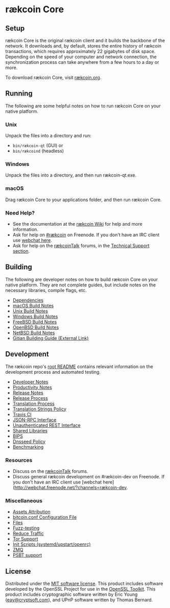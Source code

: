 rӕkcoin Core
=============

Setup
---------------------
rӕkcoin Core is the original rӕkcoin client and it builds the backbone of the network. It downloads and, by default, stores the entire history of rӕkcoin transactions, which requires approximately 22 gigabytes of disk space. Depending on the speed of your computer and network connection, the synchronization process can take anywhere from a few hours to a day or more.

To download rӕkcoin Core, visit [rӕkcoin.org](https://rӕkcoin.org/).

Running
---------------------
The following are some helpful notes on how to run rӕkcoin Core on your native platform.

### Unix

Unpack the files into a directory and run:

- `bin/rӕkcoin-qt` (GUI) or
- `bin/rӕkcoind` (headless)

### Windows

Unpack the files into a directory, and then run rӕkcoin-qt.exe.

### macOS

Drag rӕkcoin Core to your applications folder, and then run rӕkcoin Core.

### Need Help?

* See the documentation at the [rӕkcoin Wiki](https://rӕkcoin.info/)
for help and more information.
* Ask for help on [#rӕkcoin](http://webchat.freenode.net?channels=rӕkcoin) on Freenode. If you don't have an IRC client use [webchat here](http://webchat.freenode.net?channels=rӕkcoin).
* Ask for help on the [rӕkcoinTalk](https://rӕkcointalk.io/) forums, in the [Technical Support section](https://rӕkcointalk.io/c/technical-support).

Building
---------------------
The following are developer notes on how to build rӕkcoin Core on your native platform. They are not complete guides, but include notes on the necessary libraries, compile flags, etc.

- [Dependencies](dependencies.md)
- [macOS Build Notes](build-osx.md)
- [Unix Build Notes](build-unix.md)
- [Windows Build Notes](build-windows.md)
- [FreeBSD Build Notes](build-freebsd.md)
- [OpenBSD Build Notes](build-openbsd.md)
- [NetBSD Build Notes](build-netbsd.md)
- [Gitian Building Guide (External Link)](https://github.com/bitcoin-core/docs/blob/master/gitian-building.md)

Development
---------------------
The rӕkcoin repo's [root README](/README.md) contains relevant information on the development process and automated testing.

- [Developer Notes](developer-notes.md)
- [Productivity Notes](productivity.md)
- [Release Notes](release-notes.md)
- [Release Process](release-process.md)
- [Translation Process](translation_process.md)
- [Translation Strings Policy](translation_strings_policy.md)
- [Travis CI](travis-ci.md)
- [JSON-RPC Interface](JSON-RPC-interface.md)
- [Unauthenticated REST Interface](REST-interface.md)
- [Shared Libraries](shared-libraries.md)
- [BIPS](bips.md)
- [Dnsseed Policy](dnsseed-policy.md)
- [Benchmarking](benchmarking.md)

### Resources
* Discuss on the [rӕkcoinTalk](https://rӕkcointalk.io/) forums.
* Discuss general rӕkcoin development on #rӕkcoin-dev on Freenode. If you don't have an IRC client use [webchat here](http://webchat.freenode.net/?channels=rӕkcoin-dev.

### Miscellaneous
- [Assets Attribution](assets-attribution.md)
- [bitcoin.conf Configuration File](bitcoin-conf.md)
- [Files](files.md)
- [Fuzz-testing](fuzzing.md)
- [Reduce Traffic](reduce-traffic.md)
- [Tor Support](tor.md)
- [Init Scripts (systemd/upstart/openrc)](init.md)
- [ZMQ](zmq.md)
- [PSBT support](psbt.md)

License
---------------------
Distributed under the [MIT software license](/COPYING).
This product includes software developed by the OpenSSL Project for use in the [OpenSSL Toolkit](https://www.openssl.org/). This product includes
cryptographic software written by Eric Young ([eay@cryptsoft.com](mailto:eay@cryptsoft.com)), and UPnP software written by Thomas Bernard.
